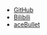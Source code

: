 * [GitHub]("https://github.com/AnimatorBullet")
* [Bilibili](https://space.bilibili.com/2031113)
* [aceBullet](https://acebullet.tk)